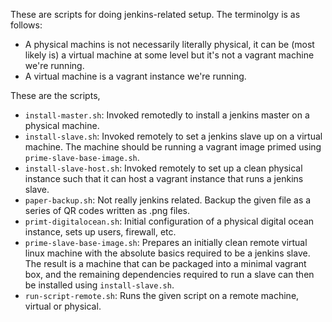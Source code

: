 These are scripts for doing jenkins-related setup. The terminolgy is as follows:

 * A physical machins is not necessarily literally physical, it can be (most likely is) a virtual machine at some level but it's not a vagrant machine we're running.
 * A virtual machine is a vagrant instance we're running.

These are the scripts,

 * `install-master.sh`: Invoked remotedly to install a jenkins master on a physical machine.
 * `install-slave.sh`: Invoked remotely to set a jenkins slave up on a virtual machine. The machine should be running a vagrant image primed using `prime-slave-base-image.sh`.
 * `install-slave-host.sh`: Invoked remotely to set up a clean physical instance such that it can host a vagrant instance that runs a jenkins slave.
 * `paper-backup.sh`: Not really jenkins related. Backup the given file as a series of QR codes written as .png files.
 * `primt-digitalocean.sh`: Initial configuration of a physical digital ocean instance, sets up users, firewall, etc.
 * `prime-slave-base-image.sh`: Prepares an initially clean remote virtual linux machine with the absolute basics required to be a jenkins slave. The result is a machine that can be packaged into a minimal vagrant box, and the remaining dependencies required to run a slave can then be installed using `install-slave.sh`.
 * `run-script-remote.sh`: Runs the given script on a remote machine, virtual or physical.
